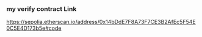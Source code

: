 ### my verify contract Link 

https://sepolia.etherscan.io/address/0x14bDdE7F8A73F7CE3B2AfEc5F54E0C5E4D173b5e#code




